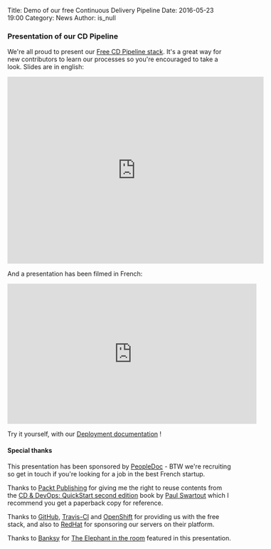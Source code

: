 Title: Demo of our free Continuous Delivery Pipeline
Date: 2016-05-23 19:00
Category: News
Author: is_null

### Presentation of our CD Pipeline

We're all proud to present our [Free CD Pipeline
stack](http://blog.yourlabs.org/post/144667546433/free-cd-pipeline). It's a
great way for new contributors to learn our processes so you're encouraged to
take a look. Slides are in english:

<iframe src="https://slides.com/jamespic/cd-devops/embed?style=light" width="576" height="420" scrolling="no" frameborder="0" webkitallowfullscreen mozallowfullscreen allowfullscreen></iframe>

And a presentation has been filmed in French:

<iframe width="560" height="315" src="https://www.youtube.com/embed/MnIQHVeTjaQ" frameborder="0" allowfullscreen></iframe>

Try it yourself, with our [Deployment documentation](http://memopol.readthedocs.io/en/pr/deployment.html) !

#### Special thanks

This presentation has been sponsored by [PeopleDoc](https://peopledoc.com) -
BTW we're recruiting so get in touch if you're looking for a job in the best
French startup.

Thanks to [Packt
Publishing](https://www.packtpub.com/application-development/continuous-delivery-and-devops-%E2%80%93-quickstart-guide-second-edition)
for giving me the right to reuse contents from the [CD & DevOps: QuickStart
second
edition](https://www.packtpub.com/application-development/continuous-delivery-and-devops-%E2%80%93-quickstart-guide-second-edition)
book by [Paul Swartout](http://www.swartout.co.uk/) which I recommend you get a
paperback copy for reference.

Thanks to [GitHub](https://github.com), [Travis-CI](https://travis-ci.org) and
[OpenShift](https://openshift.com) for providing us with the free stack, and
also to [RedHat](https://redhat.com) for sponsoring our servers on their
platform.

Thanks to [Banksy](http://banksy.co.uk/) for [The Elephant in the
room](https://en.wikipedia.org/wiki/Elephant_in_the_room) featured in this
presentation.
